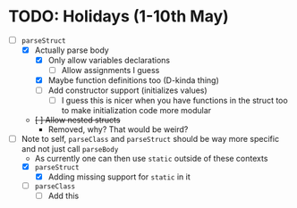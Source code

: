 TODO: Holidays (1-10th May)
===========================

- [ ] `parseStruct` 
    - [x] Actually parse body
        - [x] Only allow variables declarations
            - [ ] Allow assignments I guess
        - [x] Maybe function definitions too (D-kinda thing)
        - [ ] Add constructor support (initializes values)
            - [ ] I guess this is nicer when you have functions
            in the struct too to make initialization code more modular
    - ~~[ ] Allow nested structs~~
        * Removed, why? That would be weird?
- [ ] Note to self, `parseClass` and `parseStruct` should be way more specific and not just call `parseBody`
    - As currently one can then use `static` outside of these contexts
    - [x] `parseStruct`
        - [x]  Adding missing support for `static` in it
    - [ ] `parseClass`
        - [ ] Add this